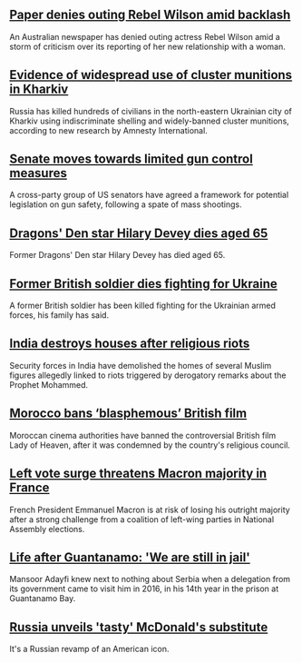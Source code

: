 ## [Paper denies outing Rebel Wilson amid backlash](https://www.bbc.com/news/world-australia-61775909)
An Australian newspaper has denied outing actress Rebel Wilson amid a storm of criticism over its reporting of her new relationship with a woman. 
## [Evidence of widespread use of cluster munitions in Kharkiv](https://www.bbc.com/news/world-europe-61778433)
Russia has killed hundreds of civilians in the north-eastern Ukrainian city of Kharkiv using indiscriminate shelling and widely-banned cluster munitions, according to new research by Amnesty International.
## [Senate moves towards limited gun control measures](https://www.bbc.com/news/world-us-canada-61777310)
A cross-party group of US senators have agreed a framework for potential legislation on gun safety, following a spate of mass shootings.
## [Dragons' Den star Hilary Devey dies aged 65](https://www.bbc.com/news/uk-england-61777466)
Former Dragons' Den star Hilary Devey has died aged 65.
## [Former British soldier dies fighting for Ukraine](https://www.bbc.com/news/uk-61777224)
A former British soldier has been killed fighting for the Ukrainian armed forces, his family has said. 
## [India destroys houses after religious riots](https://www.bbc.com/news/world-asia-india-61777306)
Security forces in India have demolished the homes of several Muslim figures allegedly linked to riots triggered by derogatory remarks about the Prophet Mohammed.
## [Morocco bans ‘blasphemous’ British film](https://www.bbc.com/news/world-africa-61774830)
Moroccan cinema authorities have banned the controversial British film Lady of Heaven, after it was condemned by the country's religious council.
## [Left vote surge threatens Macron majority in France](https://www.bbc.com/news/world-europe-61777756)
French President Emmanuel Macron is at risk of losing his outright majority after a strong challenge from a coalition of left-wing parties in National Assembly elections.
## [Life after Guantanamo: 'We are still in jail'](https://www.bbc.com/news/world-us-canada-61609417)
Mansoor Adayfi knew next to nothing about Serbia when a delegation from its government came to visit him in 2016, in his 14th year in the prison at Guantanamo Bay.
## [Russia unveils 'tasty' McDonald's substitute](https://www.bbc.com/news/world-europe-61774475)
It's a Russian revamp of an American icon. 
